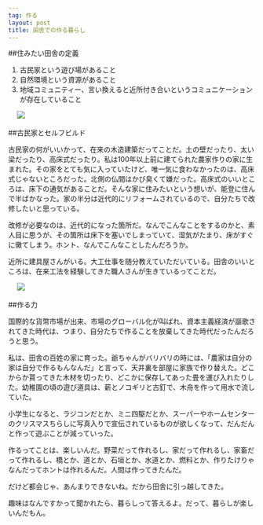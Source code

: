 ```yaml
---
tag: 作る
layout: post
title: 田舎での作る暮らし
---
```


##住みたい田舎の定義

1. 古民家という遊び場があること
2. 自然環境という資源があること
3. 地域コミュニティー、言い換えると近所付き合いというコミュニケーションが存在していること

　
![](https://kobapan.com/f/15240811780_7ca19c802c.jpg)



##古民家とセルフビルド

古民家の何がいいかって、在来の木造建築だってことだ。土の壁だったり、太い梁だったり、高床式だったり。私は100年以上前に建てられた農家作りの家に生まれた。その家をとても気に入っていたけど、唯一気に食わなかったのは、高床式じゃないところだった。北側の仏間はかび臭くて嫌だった。高床式のいいところは、床下の通気があることだ。そんな家に住みたいという想いが、能登に住んで半ばかなった。家の半分は近代的にリフォームされているので、自分たちで改修したいと思っている。

改修が必要なのは、近代的になった箇所だ。なんでこんなことをするのかと、素人目に思うが、その箇所は床下を塞いでしまっていて、湿気がたまり、床がすぐに黴てしまう。ホント、なんでこんなことしたんだろうか。

近所に建具屋さんがいる。大工仕事を随分教えていただいている。田舎のいいところは、在来工法を経験してきた職人さんが生きているってことだ。

　
![](https://kobapan.com/f/16616632324_b26aedd54c.jpg)


##作る力

国際的な貨幣市場が出来、市場のグローバル化が叫ばれ、資本主義経済が謳歌されてきた時代は、つまり、自分たちで作ることを放棄してきた時代だったんだろうと思う。

私は、田舎の百姓の家に育った。爺ちゃんがバリバリの時には、「農家は自分の家は自分で作るもんなんだ」と言って、天井裏を部屋に家族で作り替えた。どこからか貰ってきた木材を切ったり、どこかに保存してあった畳を運び入れたりした。幼稚園の頃の遊び道具は、薪とノコギリと古釘で、木舟を作って用水で流していた。

小学生になると、ラジコンだとか、ミニ四駆だとか、スーパーやホームセンターのクリスマスちらしに写真入りで宣伝されているものが欲しくなって、だんだんと作って遊ぶことが減っていった。

作るってことは、楽しいんだ。野菜だって作れるし、家だって作れるし、家畜だって作れるし、橋とか、道とか、石垣とか、水道とか、燃料とか、作りたけりゃなんだってホントは作れるんだ。人間は作ってきたんだ。

だけど都会じゃ、あんまりできないね。だから田舎に引っ越してきた。

趣味はなんですかって聞かれたら、暮らしって答えるよ。だって、暮らしが楽しいんだもん。

